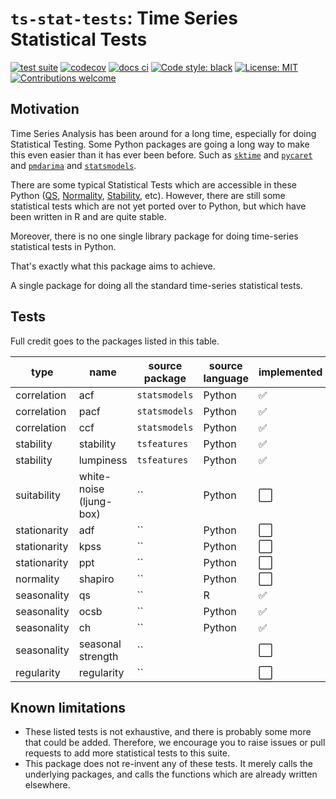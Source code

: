 # `ts-stat-tests`: Time Series Statistical Tests

<!-- [![pypi](https://img.shields.io/pypi/v/ts-eval)](https://pypi.org/project/ts-eval/) -->
<!-- [![python3](https://img.shields.io/pypi/pyversions/ts-eval)](https://www.python.org/downloads/release/python-3105/) -->
[![test suite](https://github.com/chrimaho/ts-stat-tests/actions/workflows/codecov.yml/badge.svg?branch=develop)](https://github.com/chrimaho/ts-stat-tests/actions/workflows/codecov.yml)
[![codecov](https://codecov.io/gh/chrimaho/ts-stat-tests/branch/main/graph/badge.svg)](https://codecov.io/gh/chrimaho/ts-stat-tests)
[![docs ci](https://github.com/chrimaho/ts-stat-tests/actions/workflows/docs-ci.yml/badge.svg)](https://github.com/chrimaho/ts-stat-tests/actions/workflows/docs-ci.yml)
[![Code style: black](https://img.shields.io/badge/code%20style-black-000000.svg)](https://github.com/psf/black)
[![License: MIT](https://img.shields.io/pypi/l/ts-eval)](https://github.com/vshulyak/ts-eval/blob/master/LICENSE)
[![Contributions welcome](https://img.shields.io/badge/contributions-welcome-brightgreen.svg?style=flat)](https://github.com/chrimaho/ts-stat-tests/issues)


## Motivation

Time Series Analysis has been around for a long time, especially for doing Statistical Testing. Some Python packages are going a long way to make this even easier than it has ever been before. Such as [`sktime`](https://sktime.org/) and [`pycaret`](https://pycaret.org/) and [`pmdarima`](https://www.google.com/search?q=pmdarima) and [`statsmodels`](https://www.statsmodels.org/).

There are some typical Statistical Tests which are accessible in these Python ([QS](#), [Normality](#), [Stability](#), etc). However, there are still some statistical tests which are not yet ported over to Python, but which have been written in R and are quite stable.

Moreover, there is no one single library package for doing time-series statistical tests in Python.

That's exactly what this package aims to achieve.

A single package for doing all the standard time-series statistical tests.


## Tests

Full credit goes to the packages listed in this table.

type | name | source package | source language | implemented
---|---|---|---|---
correlation | acf | `statsmodels` | Python | :white_check_mark:
correlation | pacf | `statsmodels` | Python | :white_check_mark:
correlation | ccf | `statsmodels` | Python | :white_check_mark:
stability | stability | `tsfeatures` | Python | :white_check_mark:
stability | lumpiness | `tsfeatures` | Python | :white_check_mark:
suitability | white-noise (ljung-box) | `` | Python | :white_large_square:
stationarity | adf | `` | Python | :white_large_square:
stationarity | kpss | `` | Python | :white_large_square:
stationarity | ppt | `` | Python | :white_large_square:
normality | shapiro | `` | Python | :white_large_square:
seasonality | qs | `` | R | :white_check_mark:
seasonality | ocsb | `` | Python | :white_check_mark:
seasonality | ch | `` | Python | :white_check_mark:
seasonality | seasonal strength | `` |  | :white_large_square:
regularity | regularity | `` |  | :white_large_square:


## Known limitations

- These listed tests is not exhaustive, and there is probably some more that could be added. Therefore, we encourage you to raise issues or pull requests to add more statistical tests to this suite.
- This package does not re-invent any of these tests. It merely calls the underlying packages, and calls the functions which are already written elsewhere.
